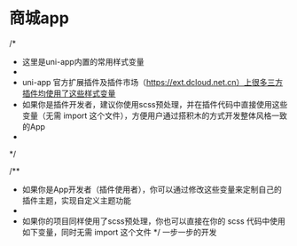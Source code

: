 # 商城app
/*
 * 这里是uni-app内置的常用样式变量
 *
 * uni-app 官方扩展插件及插件市场（https://ext.dcloud.net.cn）上很多三方插件均使用了这些样式变量
 * 如果你是插件开发者，建议你使用scss预处理，并在插件代码中直接使用这些变量（无需 import 这个文件），方便用户通过搭积木的方式开发整体风格一致的App
 *
 */

/**
 * 如果你是App开发者（插件使用者），你可以通过修改这些变量来定制自己的插件主题，实现自定义主题功能
 *
 * 如果你的项目同样使用了scss预处理，你也可以直接在你的 scss 代码中使用如下变量，同时无需 import 这个文件
 */
一步一步的开发